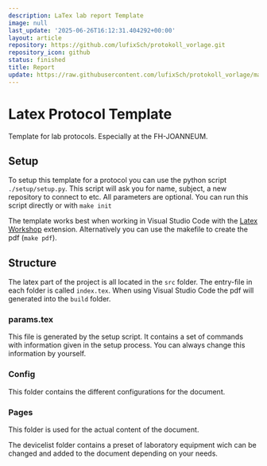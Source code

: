 ```yaml
---
description: LaTex lab report Template
image: null
last_update: '2025-06-26T16:12:31.404292+00:00'
layout: article
repository: https://github.com/lufixSch/protokoll_vorlage.git
repository_icon: github
status: finished
title: Report
update: https://raw.githubusercontent.com/lufixSch/protokoll_vorlage/master/README.md
---
```


# Latex Protocol Template

Template for lab protocols. Especially at the FH-JOANNEUM.

## Setup

To setup this template for a protocol you can use the python script `./setup/setup.py`. This script will ask you for name, subject, a new repository to connect to etc. All parameters are optional. You can run this script directly or with `make init`

The template works best when working in Visual Studio Code with the [Latex Workshop](https://marketplace.visualstudio.com/items?itemName=James-Yu.latex-workshop) extension. Alternatively you can use the makefile to create the pdf (`make pdf`).

## Structure

The latex part of the project is all located in the `src` folder. The entry-file in each folder is called `index.tex`. When using Visual Studio Code the pdf will generated into the `build` folder.

### params.tex

This file is generated by the setup script. It contains a set of commands with information given in the setup process. You can always change this information by yourself.

### Config

This folder contains the different configurations for the document.

### Pages

This folder is used for the actual content of the document.

The devicelist folder contains a preset of laboratory equipment wich can be changed and added to the document depending on your needs.